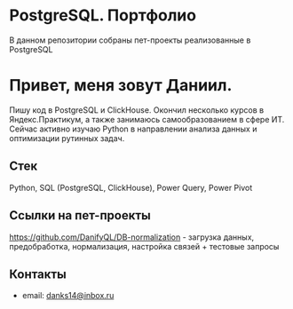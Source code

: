 # PostgreSQL. Портфолио
В данном репозитории собраны пет-проекты реализованные в PostgreSQL

# Привет, меня зовут Даниил.
Пишу код в PostgreSQL и ClickHouse.
Окончил несколько курсов в Яндекс.Практикум, а также занимаюсь самообразованием в сфере ИТ.
Сейчас активно изучаю Python в направлении анализа данных и оптимизации рутинных задач.

## Стек
Python, SQL (PostgreSQL, ClickHouse), Power Query, Power Pivot

## Ссылки на пет-проекты
https://github.com/DanifyQL/DB-normalization - загрузка данных, предобработка, нормализация, настройка связей + тестовые запросы

## Контакты
- email: danks14@inbox.ru
